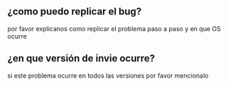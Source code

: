 ## ¿como puedo replicar el bug?
por favor explicanos como replicar el problema paso a paso y en que OS ocurre
## ¿en que versión de invie ocurre?
si este problema ocurre en todos las versiones por favor mencionalo
